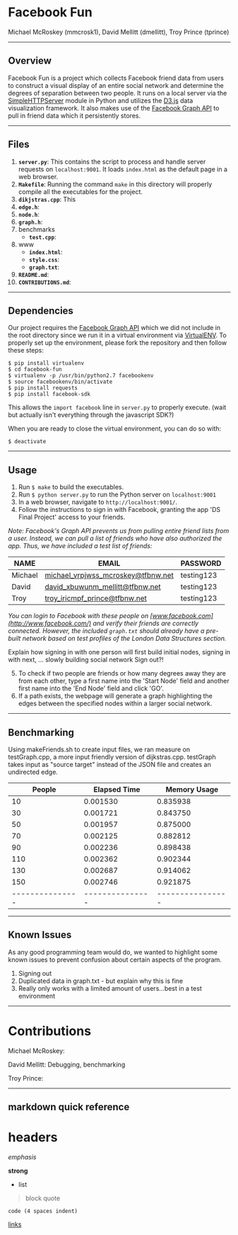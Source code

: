 # Facebook Fun
Michael McRoskey (mmcrosk1), David Mellitt (dmellitt), Troy Prince (tprince)

----
## Overview
Facebook Fun is a project which collects Facebook friend data from users to construct a visual display of an entire social network and determine the degrees of separation between two people. It runs on a local server via the [SimpleHTTPServer](https://docs.python.org/2/library/simplehttpserver.html) module in Python and utilizes the [D3.js](https://d3js.org/) data visualization framework. It also makes use of the [Facebook Graph API](https://developers.facebook.com/docs/graph-api) to pull in friend data which it persistently stores.

----
## Files
1. **`server.py`**: This contains the script to process and handle server requests on `localhost:9001`. It loads `index.html` as the default page in a web browser.
2. **`Makefile`**: Running the command `make` in this directory will properly compile all the executables for the project.
3. **`dikjstras.cpp`**: This 
4. **`edge.h`**:
5. **`node.h`**:
6. **`graph.h`**:
7. benchmarks
	* **`test.cpp`**:
8. www
	* **`index.html`**:
	* **`style.css`**:
	* **`graph.txt`**:
9. **`README.md`**:
10. **`CONTRIBUTIONS.md`**: 


----
## Dependencies
Our project requires the [Facebook Graph API](https://developers.facebook.com/docs/graph-api) which we did not include in the root directory since we run it in a virtual environment via [VirtualENV](http://docs.python-guide.org/en/latest/dev/virtualenvs/). To properly set up the environment, please fork the repository and then follow these steps:

	$ pip install virtualenv
	$ cd facebook-fun
	$ virtualenv -p /usr/bin/python2.7 facebookenv
	$ source facebookenv/bin/activate
	$ pip install requests
	$ pip install facebook-sdk

This allows the `import facebook` line in `server.py` to properly execute. (wait but actually isn't everything through the javascript SDK?) 

When you are ready to close the virtual environment, you can do so with:

	$ deactivate


----
## Usage
1. Run `$ make` to build the executables.
2. Run `$ python server.py` to run the Python server on `localhost:9001`
3. In a web browser, navigate to `http://localhost:9001/`.
4. Follow the instructions to sign in with Facebook, granting the app 'DS Final Project' access to your friends.

*Note: Facebook's Graph API prevents us from pulling entire friend lists from a user. Instead, we can pull a list of friends who have also authorized the app. Thus, we have included a test list of friends:*

| NAME     | EMAIL                                | PASSWORD    |
|----------|--------------------------------------|-------------|
| Michael  | michael_vrpjwss_mcroskey@tfbnw.net   | testing123  |
| David    | david_xbuwunm_mellitt@tfbnw.net      | testing123  |
| Troy     | troy_iricmpf_prince@tfbnw.net        | testing123  |

*You can login to Facebook with these people on [www.facebook.com](http://www.facebook.com/) and verify their friends are correctly connected. However, the included `graph.txt` should already have a pre-built network based on test profiles of the London Data Structures section.*

Explain how signing in with one person will first build initial nodes, signing in with next, ... slowly building social network
Sign out?!

5. To check if two people are friends or how many degrees away they are from each other, type a first name into the 'Start Node' field and another first name into the 'End Node' field and click 'GO'.
6. If a path exists, the webpage will generate a graph highlighting the edges between the specified nodes within a larger social network.

----
## Benchmarking

Using makeFriends.sh to create input files, we ran measure on testGraph.cpp, a more input friendly version of dijkstras.cpp. testGraph takes input as "source target" instead of the JSON file and creates an undirected edge.

| People        | Elapsed Time  | Memory Usage   |
|---------------|---------------|----------------|
| 10            | 0.001530      | 0.835938       |
| 30            | 0.001721      | 0.843750       |
| 50            | 0.001957      | 0.875000       |
| 70            | 0.002125      | 0.882812       |
| 90            | 0.002236      | 0.898438       |
| 110           | 0.002362      | 0.902344       |
| 130           | 0.002687      | 0.914062       |
| 150           | 0.002746      | 0.921875       |
|---------------|---------------|----------------|

----
## Known Issues
As any good programming team would do, we wanted to highlight some known issues to prevent confusion about certain aspects of the program.

1. Signing out
2. Duplicated data in graph.txt - but explain why this is fine
3. Really only works with a limited amount of users...best in a test environment

----

Contributions
=============

Michael McRoskey:

David Mellitt: Debugging, benchmarking

Troy Prince:

----
## markdown quick reference
# headers

*emphasis*

**strong**

* list

>block quote

	code (4 spaces indent)
[links](http://wikipedia.org)

